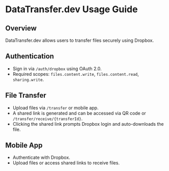 # DataTransfer.dev Usage Guide

## Overview
DataTransfer.dev allows users to transfer files securely using Dropbox.

## Authentication
- Sign in via `/auth/dropbox` using OAuth 2.0.
- Required scopes: `files.content.write`, `files.content.read`, `sharing.write`.

## File Transfer
- Upload files via `/transfer` or mobile app.
- A shared link is generated and can be accessed via QR code or `/transfer/receive/{transferId}`.
- Clicking the shared link prompts Dropbox login and auto-downloads the file.

## Mobile App
- Authenticate with Dropbox.
- Upload files or access shared links to receive files.

